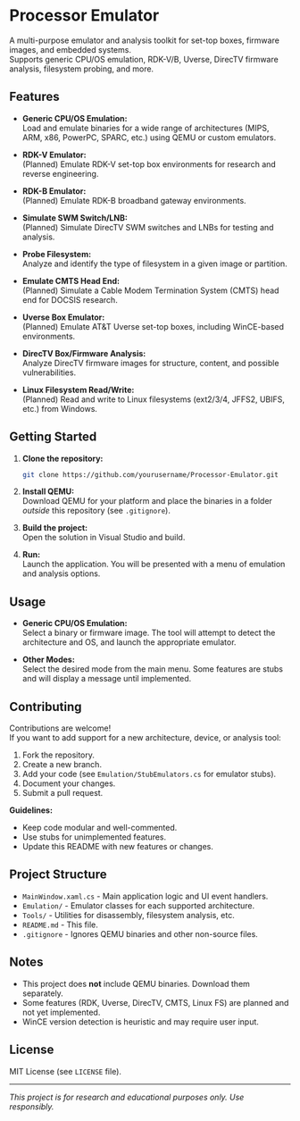 # Processor Emulator

A multi-purpose emulator and analysis toolkit for set-top boxes, firmware images, and embedded systems.  
Supports generic CPU/OS emulation, RDK-V/B, Uverse, DirecTV firmware analysis, filesystem probing, and more.

## Features

- **Generic CPU/OS Emulation:**  
  Load and emulate binaries for a wide range of architectures (MIPS, ARM, x86, PowerPC, SPARC, etc.) using QEMU or custom emulators.

- **RDK-V Emulator:**  
  (Planned) Emulate RDK-V set-top box environments for research and reverse engineering.

- **RDK-B Emulator:**  
  (Planned) Emulate RDK-B broadband gateway environments.

- **Simulate SWM Switch/LNB:**  
  (Planned) Simulate DirecTV SWM switches and LNBs for testing and analysis.

- **Probe Filesystem:**  
  Analyze and identify the type of filesystem in a given image or partition.

- **Emulate CMTS Head End:**  
  (Planned) Simulate a Cable Modem Termination System (CMTS) head end for DOCSIS research.

- **Uverse Box Emulator:**  
  (Planned) Emulate AT&T Uverse set-top boxes, including WinCE-based environments.

- **DirecTV Box/Firmware Analysis:**  
  Analyze DirecTV firmware images for structure, content, and possible vulnerabilities.

- **Linux Filesystem Read/Write:**  
  (Planned) Read and write to Linux filesystems (ext2/3/4, JFFS2, UBIFS, etc.) from Windows.

## Getting Started

1. **Clone the repository:**
   ```sh
   git clone https://github.com/yourusername/Processor-Emulator.git
   ```

2. **Install QEMU:**  
   Download QEMU for your platform and place the binaries in a folder *outside* this repository (see `.gitignore`).

3. **Build the project:**  
   Open the solution in Visual Studio and build.

4. **Run:**  
   Launch the application. You will be presented with a menu of emulation and analysis options.

## Usage

- **Generic CPU/OS Emulation:**  
  Select a binary or firmware image. The tool will attempt to detect the architecture and OS, and launch the appropriate emulator.

- **Other Modes:**  
  Select the desired mode from the main menu. Some features are stubs and will display a message until implemented.

## Contributing

Contributions are welcome!  
If you want to add support for a new architecture, device, or analysis tool:

1. Fork the repository.
2. Create a new branch.
3. Add your code (see `Emulation/StubEmulators.cs` for emulator stubs).
4. Document your changes.
5. Submit a pull request.

**Guidelines:**
- Keep code modular and well-commented.
- Use stubs for unimplemented features.
- Update this README with new features or changes.

## Project Structure

- `MainWindow.xaml.cs` - Main application logic and UI event handlers.
- `Emulation/` - Emulator classes for each supported architecture.
- `Tools/` - Utilities for disassembly, filesystem analysis, etc.
- `README.md` - This file.
- `.gitignore` - Ignores QEMU binaries and other non-source files.

## Notes

- This project does **not** include QEMU binaries. Download them separately.
- Some features (RDK, Uverse, DirecTV, CMTS, Linux FS) are planned and not yet implemented.
- WinCE version detection is heuristic and may require user input.

## License

MIT License (see `LICENSE` file).

---

*This project is for research and educational purposes only. Use responsibly.*
